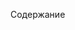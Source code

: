 <html lang="en">
<head>
    <meta charset="UTF-8">
    <meta name="viewport" content="width=device-width, initial-scale=1.0">
<!--     <title>GitHub Profile Header</title> -->
    <link rel="stylesheet" href="styles.css">
</head>
<body>

<div class="header">
<!--     <h1>My GitHub Profile</h1> -->
    <p>Содержание</p>
</div>

</body>
</html>
